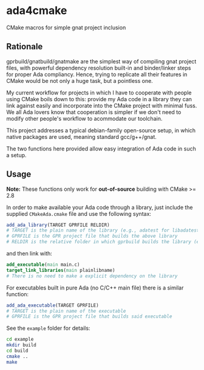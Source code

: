# ada4cmake
CMake macros for simple gnat project inclusion

Rationale
---------
gprbuild/gnatbuild/gnatmake are the simplest way of compiling gnat project files, with powerful dependency resolution built-in and binder/linker steps for proper Ada compliancy. Hence, trying to replicate all their features in CMake would be not only a huge task, but a pointless one.

My current workflow for projects in which I have to cooperate with people using CMake boils down
to this: provide my Ada code in a library they can link against easily and incorporate into the CMake project with minimal fuss. We all Ada lovers know that cooperation is simpler if we don't need to modify other people's workflow to acommodate our toolchain.

This project addresses a typical debian-family open-source setup, in which native packages are used, meaning standard gcc/g++/gnat.

The two functions here provided allow easy integration of Ada code in such a setup.

Usage
-----
**Note:** These functions only work for **out-of-source** building with CMake >= 2.8

In order to make available your Ada code through a library, just include the supplied `CMakeAda.cmake` file and use the following syntax:

```cmake
add_ada_library(TARGET GPRFILE RELDIR)
# TARGET is the plain name of the library (e.g., adatest for libadatest.a)
# GPRFILE is the GPR project file that builds the above library
# RELDIR is the relative folder in which gprbuild builds the library (e.g. lib)
```

and then link with:

```cmake
add_executable(main main.c)
target_link_libraries(main plainlibname)
# There is no need to make a explicit dependency on the library
```

For executables built in pure Ada (no C/C++ main file) there is a similar function:

```cmake
add_ada_executable(TARGET GPRFILE)
# TARGET is the plain name of the executable
# GPRFILE is the GPR project file that builds said executable
``` 

See the `example` folder for details:
```bash
cd example
mkdir build
cd build
cmake ..
make
```
